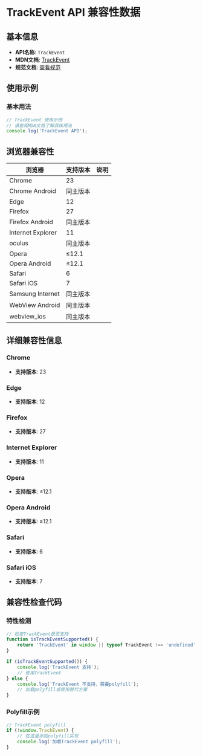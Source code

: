 # TrackEvent API 兼容性数据

## 基本信息

- **API名称**: `TrackEvent`
- **MDN文档**: [TrackEvent](https://developer.mozilla.org/docs/Web/API/TrackEvent)
- **规范文档**: [查看规范](https://html.spec.whatwg.org/multipage/media.html#the-trackevent-interface)

## 使用示例

### 基本用法

```javascript
// TrackEvent 使用示例
// 请查阅MDN文档了解具体用法
console.log('TrackEvent API');
```

## 浏览器兼容性

| 浏览器 | 支持版本 | 说明 |
|--------|----------|------|
| Chrome | 23 |  |
| Chrome Android | 同主版本 |  |
| Edge | 12 |  |
| Firefox | 27 |  |
| Firefox Android | 同主版本 |  |
| Internet Explorer | 11 |  |
| oculus | 同主版本 |  |
| Opera | ≤12.1 |  |
| Opera Android | ≤12.1 |  |
| Safari | 6 |  |
| Safari iOS | 7 |  |
| Samsung Internet | 同主版本 |  |
| WebView Android | 同主版本 |  |
| webview_ios | 同主版本 |  |

## 详细兼容性信息

### Chrome

- **支持版本**: 23

### Edge

- **支持版本**: 12

### Firefox

- **支持版本**: 27

### Internet Explorer

- **支持版本**: 11

### Opera

- **支持版本**: ≤12.1

### Opera Android

- **支持版本**: ≤12.1

### Safari

- **支持版本**: 6

### Safari iOS

- **支持版本**: 7

## 兼容性检查代码

### 特性检测

```javascript
// 检查TrackEvent是否支持
function isTrackEventSupported() {
    return 'TrackEvent' in window || typeof TrackEvent !== 'undefined';
}

if (isTrackEventSupported()) {
    console.log('TrackEvent 支持');
    // 使用TrackEvent
} else {
    console.log('TrackEvent 不支持，需要polyfill');
    // 加载polyfill或使用替代方案
}
```

### Polyfill示例

```javascript
// TrackEvent polyfill
if (!window.TrackEvent) {
    // 在这里添加polyfill实现
    console.log('加载TrackEvent polyfill');
}
```

